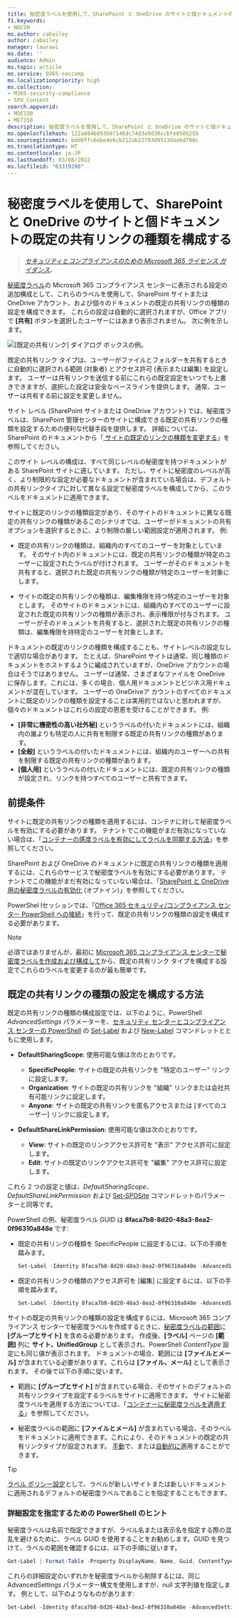 ```yaml
---
title: 秘密度ラベルを使用して、SharePoint と OneDrive のサイトと個ドキュメントの既定の共有リンクの種類を構成する
f1.keywords:
- NOCSH
ms.author: cabailey
author: cabailey
manager: laurawi
ms.date: ''
audience: Admin
ms.topic: article
ms.service: O365-seccomp
ms.localizationpriority: high
ms.collection:
- M365-security-compliance
- SPO_Content
search.appverid:
- MOE150
- MET150
description: 秘密度ラベルを使用して、SharePoint と OneDrive のサイトと個ドキュメントの既定の共有リンクの種類を構成します。
ms.openlocfilehash: 122a8846893b97146dc74d3a9d30ccbfe050525b
ms.sourcegitcommit: bdd6ffc6ebe4e6cb212ab22793d9513dae6d798c
ms.translationtype: HT
ms.contentlocale: ja-JP
ms.lasthandoff: 03/08/2022
ms.locfileid: "63319298"
---
```

# <a name="use-sensitivity-labels-to-configure-the-default-sharing-link-type-for-sites-and-documents-in-sharepoint-and-onedrive"></a>秘密度ラベルを使用して、SharePoint と OneDrive のサイトと個ドキュメントの既定の共有リンクの種類を構成する

>*[セキュリティとコンプライアンスのための Microsoft 365 ライセンス ガイダンス](/office365/servicedescriptions/microsoft-365-service-descriptions/microsoft-365-tenantlevel-services-licensing-guidance/microsoft-365-security-compliance-licensing-guidance)。*

[秘密度ラベル](sensitivity-labels.md)の Microsoft 365 コンプライアンス センターに表示される設定の追加構成として、これらのラベルを使用して、SharePoint サイトまたは OneDrive アカウント、および個々のドキュメントの既定の共有リンクの種類の設定を構成できます。 これらの設定は自動的に選択されますが、Office アプリで **[共有]** ボタンを選択したユーザーにはあまり表示されません。 次に例を示します。

![[既定の共有リンク] ダイアログ ボックスの例。](../media/default-sharing-link-example.png)

既定の共有リンク タイプは、ユーザーがファイルとフォルダーを共有するときに自動的に選択される範囲 (対象者) とアクセス許可 (表示または編集) を設定します。 ユーザーは共有リンクを送信する前にこれらの既定設定をいつでも上書きできますが、選択した設定は安全なベースラインを提供します。 通常、ユーザーは共有する前に設定を変更しません。

サイト レベル (SharePoint サイトまたは OneDrive アカウント) では、秘密度ラベルは、SharePoint 管理センターのサイトに構成できる既定の共有リンクの種類を設定するための便利な代替手段を提供します。 詳細については、SharePoint のドキュメントから「[ サイトの既定のリンクの種類を変更する](/sharepoint/change-default-sharing-link)」を参照してください。

このサイト レベルの構成は、すべて同じレベルの秘密度を持つドキュメントがある SharePoint サイトに適しています。 ただし、サイトに秘密度のレベルが高く、より制限的な設定が必要なドキュメントが含まれている場合は、デフォルトの共有リンクタイプに対して異なる設定で秘密度ラベルを構成してから、このラベルをドキュメントに適用できます。

サイトに既定のリンクの種類設定があり、そのサイトのドキュメントに異なる既定の共有リンクの種類があるこのシナリオでは、ユーザーがドキュメントの共有オプションを選択するときに、より制限の厳しい範囲設定が適用されます。 例:

- 既定の共有リンクの種類は、組織内のすべてのユーザーを対象としています。 そのサイト内のドキュメントには、既定の共有リンクの種類が特定のユーザーに設定されたラベルが付けされます。 ユーザーがそのドキュメントを共有すると、選択された既定の共有リンクの種類が特定のユーザーを対象にします。

- サイトの既定の共有リンクの種類は、編集権限を持つ特定のユーザーを対象とします。 そのサイトのドキュメントには、組織内のすべてのユーザーに設定された既定の共有リンクの種類が表示され、表示権限が付与されます。 ユーザーがそのドキュメントを共有すると、選択された既定の共有リンクの種類は、編集権限を持特定のユーザーを対象とします。

ドキュメントの既定のリンクの種類を構成することも、サイトレベルの設定なしで適切な場合があります。 たとえば、SharePoint サイトは通常、同じ種類のドキュメントをホストするように編成されていますが、OneDrive アカウントの場合はそうではありません。 ユーザーは通常、さまざまなファイルを OneDrive に保存します。これには、多くの場合、個人用ドキュメントとビジネス用ドキュメントが混在しています。 ユーザーの OneDriveア カウントのすべてのドキュメントに既定のリンクの種類を設定することは実用的ではないと思われますが、個々のドキュメントはこれらの設定の恩恵を受けることができます。 例:

- **[非常に機密性の高い社外秘]** というラベルの付いたドキュメントには、組織内の誰よりも特定の人に共有を制限する既定の共有リンクの種類があります。
- **[全般]** というラベルの付いたドキュメントには、組織内のユーザーへの共有を制限する既定の共有リンクの種類があります。
- **[個人用]** というラベルの付いたドキュメントには、既定の共有リンクの種類が設定され、リンクを持つすべてのユーザーと共有できます。

## <a name="prerequisites"></a>前提条件

サイトに既定の共有リンクの種類を適用するには、コンテナに対して秘密度ラベルを有効にする必要があります。 テナントでこの機能がまだ有効になっていない場合は、「[コンテナーの感度ラベルを有効にしてラベルを同期する方法](sensitivity-labels-teams-groups-sites.md#how-to-enable-sensitivity-labels-for-containers-and-synchronize-labels)」を参照してください。

SharePoint および OneDrive のドキュメントに既定の共有リンクの種類を適用するには、これらのサービスで秘密度ラベルを有効にする必要があります。 テナントでこの機能がまだ有効になっていない場合は、「[SharePoint と OneDrive 用の秘密度ラベルの有効化](sensitivity-labels-sharepoint-onedrive-files.md#how-to-enable-sensitivity-labels-for-sharepoint-and-onedrive-opt-in) (オプトイン)」を参照してください。

PowerShel lセッションでは、「[Office 365 セキュリティ/コンプライアンス センター PowerShell への接続](/powershell/exchange/office-365-scc/connect-to-scc-powershell/connect-to-scc-powershell)」を行って、既定の共有リンクの種類の設定を構成する必要があります。

> [!NOTE]
> 必須ではありませんが、最初に [Microsoft 365 コンプライアンス センターで秘密度ラベルを作成および構成して](create-sensitivity-labels.md)から、既定の共有リンク タイプを構成する設定でこれらのラベルを変更するのが最も簡単です。

## <a name="how-to-configure-settings-for-the-default-sharing-link-type"></a>既定の共有リンクの種類の設定を構成する方法

既定の共有リンクの種類の構成設定では、以下のように、PowerShell *AdvancedSettings* パラメーターを、[セキュリティ センターとコンプライアンス センターの PowerShell](/powershell/exchange/scc-powershell) の [Set-Label](/powershell/module/exchange/set-label) および [New-Label](/powershell/module/exchange/new-labelpolicy) コマンドレットとともに使用します。

- **DefaultSharingScope**: 使用可能な値は次のとおりです。
    - **SpecificPeople**: サイトの既定の共有リンクを "特定のユーザー" リンクに設定します。
    - **Organization**: サイトの既定の共有リンクを "組織" リンクまたは会社共有可能リンクに設定します。
    - **Anyone**: サイトの既定の共有リンクを匿名アクセスまたは [すべてのユーザー] リンクに設定します。

- **DefaultShareLinkPermission**: 使用可能な値は次のとおりです。
    - **View**: サイトの既定のリンクアクセス許可を "表示" アクセス許可に設定します。
    - **Edit**: サイトの既定のリンクアクセス許可を "編集" アクセス許可に設定します。

これら 2 つの設定と値は、*DefaultSharingScope*、*DefaultShareLinkPermission* および [Set-SPOSite](/powershell/module/sharepoint-online/set-sposite) コマンドレットのパラメーターと同等です。

PowerShell の例、秘密度ラベル GUID は **8faca7b8-8d20-48a3-8ea2-0f96310a848e** です:

- 既定の共有リンクの種類を SpecificPeople に設定するには、以下の手順を踏みます。
    
    ````powershell
    Set-Label -Identity 8faca7b8-8d20-48a3-8ea2-0f96310a848e -AdvancedSettings @{DefaultSharingScope="SpecificPeople"}
    ````

- 既定の共有リンクの種類のアクセス許可を [編集] に設定するには、以下の手順を踏みます。
    
    ````powershell
    Set-Label -Identity 8faca7b8-8d20-48a3-8ea2-0f96310a848e -AdvancedSettings @{DefaultShareLinkPermission="Edit"}
    ````

サイトの既定の共有リンクの種類の設定を構成するには、Microsoft 365 コンプライアンス センターで秘密度ラベルを作成するときに、[秘密度ラベルの範囲](sensitivity-labels.md#label-scopes)に **[グループとサイト]** を含める必要があります。 作成後、**[ラベル]** ページの **[範囲]** 列に **サイト、UnifiedGroup** として表示され、PowerShell *ContentType* 設定にも同じ値が表示されます。 ドキュメントの場合、範囲には **[ファイルとメール]** が含まれている必要があります。これらは **[ファイル、メール]** として表示されます。 その後で以下の手順に従います。

- 範囲に **[グループとサイト]** が含まれている場合、そのサイトのデフォルトの共有リンクタイプを設定するラベルをサイトに適用できます。 サイトに秘密度ラベルを適用する方法については、「[コンテナーに秘密度ラベルを適用する](sensitivity-labels-teams-groups-sites.md#how-to-apply-sensitivity-labels-to-containers)」を参照してください。

- 秘密度ラベルの範囲に **[ファイルとメール]** が含まれている場合、そのラベルをドキュメントに適用できます。これにより、そのドキュメントの既定の共有リンクタイプが設定されます。 [手動](https://support.microsoft.com/office/apply-sensitivity-labels-to-your-files-and-email-in-office-2f96e7cd-d5a4-403b-8bd7-4cc636bae0f9)で、または[自動的に](apply-sensitivity-label-automatically.md)適用することができます。

> [!TIP]
> [ラベル ポリシー設定](sensitivity-labels.md#what-label-policies-can-do)として、ラベルが新しいサイトまたは新しいドキュメントに適用されるデフォルトの秘密度ラベルであることを指定することもできます。

### <a name="powershell-tips-for-specifying-the-advanced-settings"></a>詳細設定を指定するための PowerShell のヒント

秘密度ラベルは名前で指定できますが、ラベル名または表示名を指定する際の混乱を避けるために、ラベル GUID を使用することをお勧めします。GUID を見つけて、ラベルの範囲を確認するには、以下の手順に従います。

````powershell
Get-Label | Format-Table -Property DisplayName, Name, Guid, ContentType
````

これらの詳細設定のいずれかを秘密度ラベルから削除するには、同じ AdvancedSettings パラメーター構文を使用しますが、null 文字列値を指定します。 例として、以下のようなものがあります:

````powershell
Set-Label -Identity 8faca7b8-8d20-48a3-8ea2-0f96310a848e -AdvancedSettings @{DefaultSharingScope=""}
````

